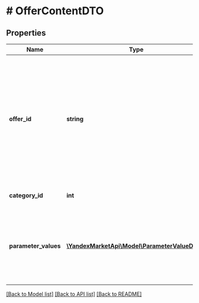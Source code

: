 # # OfferContentDTO

## Properties

Name | Type | Description | Notes
------------ | ------------- | ------------- | -------------
**offer_id** | **string** | **Ваш SKU**  Идентификатор товара в магазине. Разрешены английские и русские буквы (кроме ё), цифры и символы &#x60;. , / \\ ( ) [ ] - &#x3D; _&#x60;  Максимальная длина — 80 знаков.  [Что такое SKU и как его назначать](https://yandex.ru/support/marketplace/assortment/add/index.html#fields). |
**category_id** | **int** | Идентификатор категории на Маркете. |
**parameter_values** | [**\YandexMarketApi\Model\ParameterValueDTO[]**](ParameterValueDTO.md) | Список характеристик с их значениями. Обновляется всегда целиком. Максимальное количество - 300. |

[[Back to Model list]](../../README.md#models) [[Back to API list]](../../README.md#endpoints) [[Back to README]](../../README.md)
